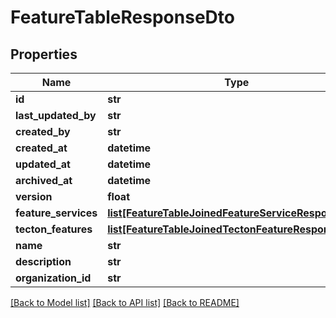 # FeatureTableResponseDto

## Properties
Name | Type | Description | Notes
------------ | ------------- | ------------- | -------------
**id** | **str** |  | [optional] 
**last_updated_by** | **str** |  | [optional] 
**created_by** | **str** |  | [optional] 
**created_at** | **datetime** |  | [optional] 
**updated_at** | **datetime** |  | [optional] 
**archived_at** | **datetime** |  | [optional] 
**version** | **float** |  | [optional] 
**feature_services** | [**list[FeatureTableJoinedFeatureServiceResponseDto]**](FeatureTableJoinedFeatureServiceResponseDto.md) |  | [optional] 
**tecton_features** | [**list[FeatureTableJoinedTectonFeatureResponseDto]**](FeatureTableJoinedTectonFeatureResponseDto.md) |  | [optional] 
**name** | **str** |  | 
**description** | **str** |  | [optional] 
**organization_id** | **str** |  | 

[[Back to Model list]](../README.md#documentation-for-models) [[Back to API list]](../README.md#documentation-for-api-endpoints) [[Back to README]](../README.md)

